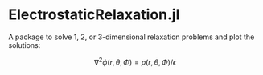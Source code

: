# ElectrostaticRelaxation.jl

A package to solve 1, 2, or 3-dimensional relaxation problems and plot the solutions: 


  $$ \nabla^{2}\phi(r,\theta,\Phi)=\rho(r,\theta,\Phi)/\epsilon $$
  

  



